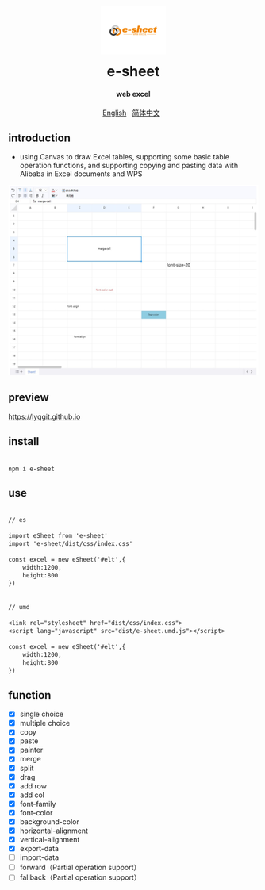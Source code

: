 <p align="center">
	<img alt="e-sheet" width="132" style="max-width:40%;min-width:60px;" src="./assets/logo.svg" />
</p>
<h1 align="center" style="margin: 0 0 20px; font-weight: bold;">e-sheet</h1>
<h4 align="center">web excel</h4>

<p align="center">
    <a href="https://github.com/lyqgit/e-sheet/tree/main/README.md">English</a>&nbsp;&nbsp;
    <a href="https://github.com/lyqgit/e-sheet/tree/main/README.zh-hans.md">简体中文</a>&nbsp;&nbsp;
</p>

## introduction

* using Canvas to draw Excel tables, supporting some basic table operation functions, and supporting copying and pasting data with Alibaba in Excel documents and WPS

![example](assets/example1.jpg)

## preview

<p>
    <a href="https://lyqgit.github.io">https://lyqgit.github.io</a>
</p>

## install

```

npm i e-sheet

```

## use

```

// es

import eSheet from 'e-sheet'
import 'e-sheet/dist/css/index.css'

const excel = new eSheet('#elt',{
    width:1200,
    height:800
})


// umd

<link rel="stylesheet" href="dist/css/index.css">
<script lang="javascript" src="dist/e-sheet.umd.js"></script>

const excel = new eSheet('#elt',{
    width:1200,
    height:800
})

```

## function

- [x] single choice
- [x] multiple choice
- [x] copy
- [x] paste
- [x] painter
- [x] merge
- [x] split
- [x] drag
- [x] add row
- [x] add col
- [x] font-family
- [x] font-color
- [x] background-color
- [x] horizontal-alignment
- [x] vertical-alignment
- [x] export-data
- [ ] import-data
- [ ] forward（Partial operation support）
- [ ] fallback（Partial operation support）